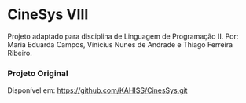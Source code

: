 # CineSys VIII
Projeto adaptado para disciplina de Linguagem de Programação II. Por: Maria Eduarda Campos, Vinicius Nunes de Andrade e Thiago Ferreira Ribeiro.

### Projeto Original
Disponível em: https://github.com/KAHISS/CinesSys.git